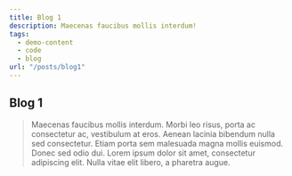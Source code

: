 ```yaml
---
title: Blog 1
description: Maecenas faucibus mollis interdum!
tags:
  - demo-content
  - code
  - blog
url: "/posts/blog1"
---
```


## Blog 1

 <blockquote>Maecenas faucibus mollis interdum. Morbi leo risus, porta ac consectetur ac, vestibulum at eros. Aenean lacinia bibendum nulla sed consectetur. Etiam porta sem malesuada magna mollis euismod. Donec sed odio dui. Lorem ipsum dolor sit amet, consectetur adipiscing elit. Nulla vitae elit libero, a pharetra augue.</blockquote>
